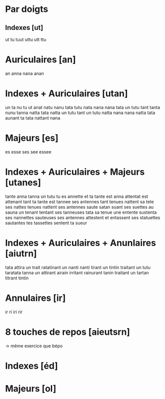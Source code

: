 # Par doigts

## Indexes [ut]
ut tu tuut uttu utt ttu

# Auriculaires [an]
an anna nana anan

# Indexes + Auriculaires [utan]
un ta nu tu ut
anat natu nanu tata tutu nata nana
nana tata un tutu
tant tanta nunu tanna natta
tata natta un tutu tant un tutu natta nana
nana natta tata aunant ta tata nattant nana

# Majeurs [es]
es esse ses see essee

# Indexes + Auriculaires + Majeurs [utanes]
tante anna tanna un tutu
tu es annette et ta tante est anna
attentat est attenant tant ta tante est tannee
ses antennes tant tenues nattent sa tete
ses nattes tenues nattent ses antennes
saute satan suant ses suettes au sauna
un tenant tentant ses tanneuses tata sa tenue
une entente sustenta ses nannettes sauteuses
ses antennes attestent et entassent ses statuettes sautantes
tes tassettes sentent ta sueur

# Indexes + Auriculaires + Anunlaires [aiutrn]
tata attira un trait ratatinant un nanti
nanti tirant un tintin traitant un tutu
taratata tanna un attirant airain irritant
rainurant tanin traitant un tartan titrant tintin

# Annulaires [ir]
ir ri iri rir

# 8 touches de repos [aieutsrn]
→ même exercice que bépo

# Indexes [éd]


# Majeurs [ol]